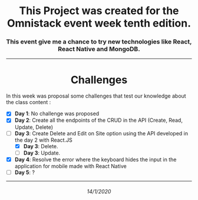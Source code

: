 <h1 align="center">
  This Project was created for the Omnistack event week tenth edition.
</h1>
<h3 align="center">
  This event give me a chance to try new technologies like React, React Native and MongoDB.
</h3> 

* * *

<h1 align="center"> Challenges </h1>

In this week was proposal some challenges that test our knowledge about the class content  :

- [X] <b>Day 1</b>: No challenge was proposed
- [X] <b>Day 2</b>: Create all the endpoints of the CRUD in the API (Create, Read, Update, Delete)
- [ ] <b>Day 3</b>: Create Delete and Edit on Site option using the API developed in the day 2 with React.JS
	- [x] <b>Day 3</b>: Delete.
	- [ ] <b>Day 3</b>: Update.
- [X] <b>Day 4</b>: Resolve the error where the keyboard hides the input in the application for mobile made with React Native
- [ ] <b>Day 5</b>: ?

* * *

<h6 align="center">
	14/1/2020
</h6>
